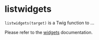 # listwidgets

`listwidgets(target)` is a Twig function to ...

Please refer to the [widgets](https://docs.bolt.cm/5.0/templating/widgets) documentation.
